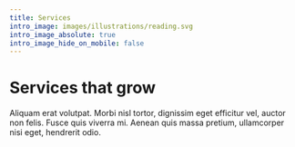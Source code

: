```yaml
---
title: Services
intro_image: images/illustrations/reading.svg
intro_image_absolute: true
intro_image_hide_on_mobile: false
---
```


# Services that grow

Aliquam erat volutpat. Morbi nisl tortor, dignissim eget efficitur vel, auctor non felis. Fusce quis viverra mi. Aenean quis massa pretium, ullamcorper nisi eget, hendrerit odio.

